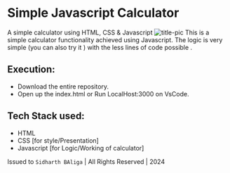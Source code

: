 # Simple Javascript Calculator

A simple calculator using HTML, CSS &amp; Javascript
![title-pic](https://iili.io/dYj0hB.png)
This is a simple calculator functionality achieved using Javascript. The logic is very simple (you can also try it ) with the less lines of code possible .

## Execution:

- Download the entire repository.
- Open up the index.html or Run LocalHost:3000 on VsCode.

## Tech Stack used:

- HTML
- CSS [for style/Presentation]
- Javascript [for Logic/Working of calculator]

Issued to `Sidharth BAliga` | All Rights Reserved | 2024
